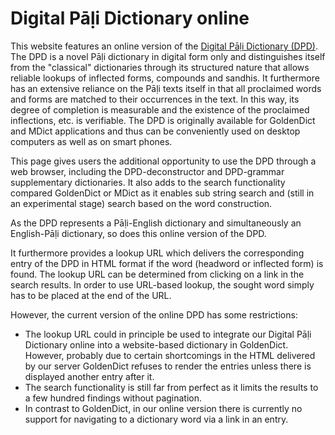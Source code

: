 

# <i class="fa fa-book"></i> Digital Pāḷi Dictionary online

This website features an online version of the [Digital Pāḷi Dictionary (DPD)](https://digitalpalidictionary.github.io/). The DPD is a novel Pāḷi dictionary in digital form only and distinguishes itself from the "classical" dictionaries
through its structured nature that allows reliable lookups of inflected forms, compounds and sandhis. It furthermore has an extensive reliance on the Pāḷi texts itself in that all proclaimed words and forms are matched to their occurrences
in the text. In this way, its degree of completion is measurable and the existence of the proclaimed inflections, etc. is verifiable. The DPD is originally available for GoldenDict and MDict applications and thus can be conveniently used on desktop computers as well as on smart phones.

This page gives users the additional opportunity to use the DPD through a web browser, including the DPD-deconstructor and DPD-grammar supplementary dictionaries.
It also adds to the search functionality compared GoldenDict or MDict as it enables sub string search and (still in an experimental stage) search based on the word construction.

As the DPD represents a Pāḷi-English dictionary and simultaneously an English-Pāḷi dictionary, so does this online version of the DPD.

It furthermore provides a lookup URL which
delivers the corresponding entry of the DPD in HTML format if the word (headword or inflected form) is found. The lookup URL can be determined from clicking on a link in the search results. In order to use URL-based lookup, the sought word
simply has to be placed at the end of the URL.

However, the current version of the online DPD has some restrictions:

- The lookup URL could in principle be used to integrate our Digital Pāḷi Dictionary online into a website-based dictionary in GoldenDict. However, probably due to certain shortcomings in the HTML delivered by our server GoldenDict refuses
to render the entries unless there is displayed another entry after it.
- The search functionality is still far from perfect as it limits the results to a few hundred findings without pagination.
- In contrast to GoldenDict, in our online version there is currently no support for navigating to a dictionary word via a link in an entry.
